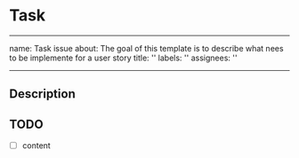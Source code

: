 # Task

* * *

name: Task issue
about: The goal of this template is to describe what nees to be implemente for a user
  story
title: ''
labels: ''
assignees: ''

* * *

## Description

<!--Please describe the task and what should be done-->
## TODO

-   [ ] content
